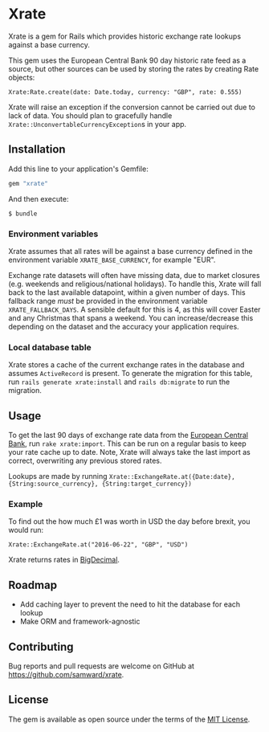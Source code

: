 # Xrate
Xrate is a gem for Rails which provides historic exchange rate lookups against a base currency.

This gem uses the European Central Bank 90 day historic rate feed as a source, but other sources can be used by storing the rates by creating Rate objects:

`Xrate:Rate.create(date: Date.today, currency: "GBP", rate: 0.555)`

Xrate will raise an exception if the conversion cannot be carried out due to lack of data.  You should plan to gracefully handle `Xrate::UnconvertableCurrencyException`s in your app.

## Installation

Add this line to your application's Gemfile:

```ruby
gem "xrate"
```

And then execute:

    $ bundle

### Environment variables
Xrate assumes that all rates will be against a base currency defined in the environment variable `XRATE_BASE_CURRENCY`, for example "EUR".

Exchange rate datasets will often have missing data, due to market closures (e.g. weekends and religious/national holidays).  To handle this, Xrate will fall back to the last available datapoint, within a given number of days.  This fallback range *must* be provided in the environment variable `XRATE_FALLBACK_DAYS`.  A sensible default for this is 4, as this will cover Easter and any Christmas that spans a weekend.  You can increase/decrease this depending on the dataset and the accuracy your application requires.

### Local database table
Xrate stores a cache of the current exchange rates in the database and assumes `ActiveRecord` is present.  To generate the migration for this table, run `rails generate xrate:install` and `rails db:migrate` to run the migration.

## Usage
To get the last 90 days of exchange rate data from the [European Central Bank](http://www.ecb.europa.eu/stats/eurofxref/eurofxref-hist-90d.xml), run `rake xrate:import`.  This can be run on a regular basis to keep your rate cache up to date.  Note, Xrate will always take the last import as correct, overwriting any previous stored rates.

Lookups are made by running `Xrate::ExchangeRate.at({Date:date}, {String:source_currency}, {String:target_currency})`

### Example
To find out the how much £1 was worth in USD the day before brexit, you would run:

`Xrate::ExchangeRate.at("2016-06-22", "GBP", "USD")`

Xrate returns rates in [BigDecimal](https://ruby-doc.org/stdlib/libdoc/bigdecimal/rdoc/BigDecimal.html).

## Roadmap
- Add caching layer to prevent the need to hit the database for each lookup
- Make ORM and framework-agnostic

## Contributing

Bug reports and pull requests are welcome on GitHub at https://github.com/samward/xrate.

## License

The gem is available as open source under the terms of the [MIT License](https://opensource.org/licenses/MIT).

